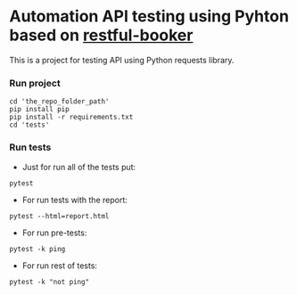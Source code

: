 # Automation API testing using Pyhton based on [restful-booker](https://restful-booker.herokuapp.com/)

This is a project for testing API using Python requests library.


### Run project
```
cd 'the_repo_folder_path'
pip install pip
pip install -r requirements.txt
cd 'tests'
```

### Run tests
* Just for run all of the tests put:
```
pytest
```
* For run tests with the report:
```
pytest --html=report.html
```
* For run pre-tests:
```
pytest -k ping
```
* For run rest of tests:
```
pytest -k "not ping"
```
